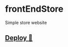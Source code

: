 # frontEndStore
Simple store website

## [Deploy :rocket:](https://matiaschiodo-frontendstore.netlify.app/)
